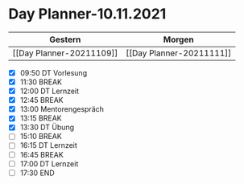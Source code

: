
Day Planner-10.11.2021
======================
  
| Gestern | Morgen |  
| ------- | ------ |  
| [[Day Planner-20211109]] | [[Day Planner-20211111]] |  
- [x] 09:50 DT Vorlesung
- [x] 11:30 BREAK
- [x] 12:00 DT Lernzeit
- [x] 12:45 BREAK
- [x] 13:00 Mentorengespräch
- [x] 13:15 BREAK
- [x] 13:30 DT Übung
- [ ] 15:10 BREAK
- [ ] 16:15 DT Lernzeit
- [ ] 16:45 BREAK
- [ ] 17:00 DT Lernzeit
- [ ] 17:30 END